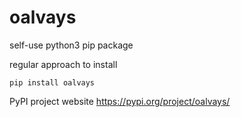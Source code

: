 # oalvays
self-use python3 pip package

regular approach to install
```
pip install oalvays
```

PyPI project website
https://pypi.org/project/oalvays/
